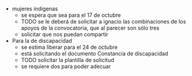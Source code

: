- mujeres indigenas
	- se espera que sea para el 17 de octubre
	- TODO se le deberá de solicitar a ignacio las combinaciones de los apoyos de la convocatoria, que al parecer son sólo tres
	- solicitar que nos puedan compartir
- Para la de discapacidad
	- se estima liberar para el 24 de octubre
	- está solicitando el documento Constancia de discapacidad
	- TODO solicitar la plantilla de solicitud
	- se requiere dos para poder adecuar